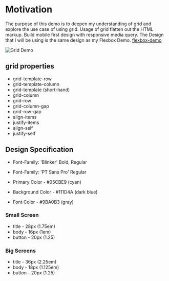 # Motivation

The purpose of this demo is to deepen my understanding of grid and explore the use case of using grid.
Usage of grid flatten out the HTML markup.
Build mobile first design with responsive media query.
The Design that I will be using is the same design as my Flexbox Demo.
[flexbox-demo](https://github.com/ishakbhn/flexbox-demo)

![Grid Demo](/images/flexbox-demo.png)

## grid properties

* grid-template-row
* grid-template-column
* grid-template (short-hand)
* grid-column
* grid-row
* grid-column-gap
* grid-row-gap
* align-items
* justify-items
* align-self
* justify-self

## Design Specification

* Font-Family: 'Blinker' Bold, Regular
* Font-Family: 'PT Sans Pro' Regular

* Primary Color -  #05CBE9 (cyan)
* Background Color - #111D4A (dark blue)
* Font Color - #9BA0B3 (gray)

### Small Screen

* title - 28px (1.75em)
* body - 16px (1em)
* button - 20px (1.25)

### Big Screens

* title - 36px (2.25em)
* body - 18px (1.125em)
* button - 20px (1.25)